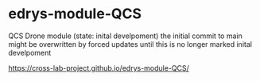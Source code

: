 # edrys-module-QCS
QCS Drone module (state: inital develpoment)
the initial commit to main might be overwritten by forced updates
until this is no longer marked inital develpoment

https://cross-lab-project.github.io/edrys-module-QCS/
